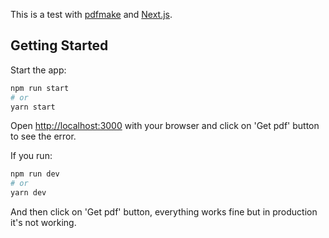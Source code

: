 This is a test with [pdfmake](https://github.com/bpampuch/pdfmake) and [Next.js](https://nextjs.org/).
## Getting Started

Start the app:

```bash
npm run start
# or
yarn start
```

Open [http://localhost:3000](http://localhost:3000) with your browser and click on 'Get pdf' button to see the error.


If you run:

```bash
npm run dev
# or
yarn dev
```

And then click on 'Get pdf' button, everything works fine but in production it's not working.